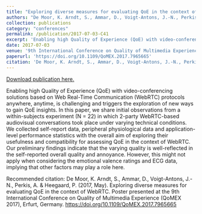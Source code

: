 ```yaml
---
title: "Exploring diverse measures for evaluating QoE in the context of WebRTC"
authors: "De Moor, K. Arndt, S., Ammar, D., Voigt-Antons, J.-N., Perkis, A. & Heegaard, P."
collection: publications
category: "conferences"
permalink: /publication/2017-07-03-C41
excerpt: 'Enabling high Quality of Experience (QoE) with video-conferencing solutions based on Web Real-Time Communication (WebRTC) protocols anywhere, anytime, is challenging and triggers the exploration of new ways to gain QoE insights. In this paper, we share initial observations from a within-subjects experiment (N = 22) in which 2-party WebRTC-based audiovisual conversations took place under varying technical conditions. We collected self-report data, peripheral physiological data and application-level performance statistics with the overall aim of exploring their usefulness and compatibility for assessing QoE in the context of WebRTC. Our preliminary findings indicate that the varying quality is well-reflected in the self-reported overall quality and annoyance. However, this might not apply when considering the emotional valence ratings and ECG data, implying that other factors may play a role here.'
date: 2017-07-03
venue: '9th International Conference on Quality of Multimedia Experience (QoMEX 2017)'
paperurl: 'https://doi.org/10.1109/QoMEX.2017.7965665'
citation: 'De Moor, K. Arndt, S., Ammar, D., Voigt-Antons, J.-N., Perkis, A. &amp; Heegaard, P. (2017, May). Exploring diverse measures for evaluating QoE in the context of WebRTC. Poster presented at the 9th International Conference on Quality of Multimedia Experience (QoMEX 2017), Erfurt, Germany. https://doi.org/10.1109/QoMEX.2017.7965665'
---
```


<a href='https://doi.org/10.1109/QoMEX.2017.7965665'>Download publication here.</a>

Enabling high Quality of Experience (QoE) with video-conferencing solutions based on Web Real-Time Communication (WebRTC) protocols anywhere, anytime, is challenging and triggers the exploration of new ways to gain QoE insights. In this paper, we share initial observations from a within-subjects experiment (N = 22) in which 2-party WebRTC-based audiovisual conversations took place under varying technical conditions. We collected self-report data, peripheral physiological data and application-level performance statistics with the overall aim of exploring their usefulness and compatibility for assessing QoE in the context of WebRTC. Our preliminary findings indicate that the varying quality is well-reflected in the self-reported overall quality and annoyance. However, this might not apply when considering the emotional valence ratings and ECG data, implying that other factors may play a role here.

Recommended citation: De Moor, K. Arndt, S., Ammar, D., Voigt-Antons, J.-N., Perkis, A. & Heegaard, P. (2017, May). Exploring diverse measures for evaluating QoE in the context of WebRTC. Poster presented at the 9th International Conference on Quality of Multimedia Experience (QoMEX 2017), Erfurt, Germany. https://doi.org/10.1109/QoMEX.2017.7965665